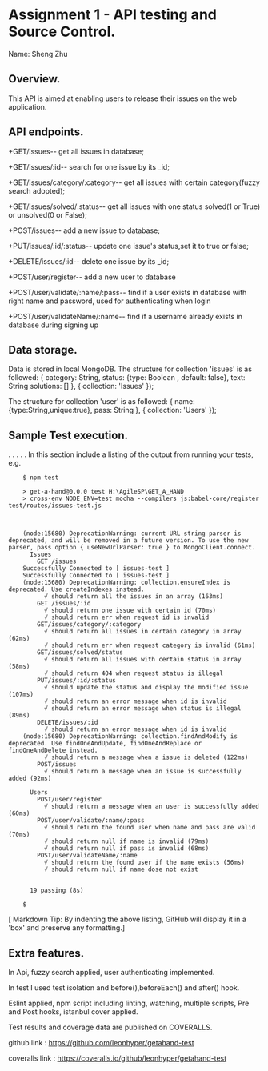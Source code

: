 # Assignment 1 - API testing and Source Control.

Name: Sheng Zhu

## Overview.

This API is aimed at enabling users to release their issues on the web application.

## API endpoints.

+GET/issues-- get all issues in database;

+GET/issues/:id-- search for one issue by its _id;

+GET/issues/category/:category-- get all issues with certain category(fuzzy search adopted);

+GET/issues/solved/:status-- get all issues with one status solved(1 or True) or unsolved(0 or False);

+POST/issues-- add a new issue to database;

+PUT/issues/:id/:status-- update one issue's status,set it to true or false;

+DELETE/issues/:id-- delete one issue by its _id;

+POST/user/register-- add a new user to database

+POST/user/validate/:name/:pass-- find if a user exists in database with right name and password, used for authenticating when login

+POST/user/validateName/:name-- find if a username already exists in database during signing up
## Data storage.
Data is stored in local MongoDB.
The structure for collection 'issues' is as followed:
{
        category: String,
        status: {type: Boolean , default: false},
        text: String
        solutions: []
 },
    { collection: 'Issues' });

The structure for collection 'user' is as followed:
{
        name: {type:String,unique:true},
        pass: String
    },
    { collection: 'Users' });

## Sample Test execution.
. . . . . In this section include a listing of the output from running your tests, e.g.

        $ npm test

        > get-a-hand@0.0.0 test H:\AgileSP\GET_A_HAND
        > cross-env NODE_ENV=test mocha --compilers js:babel-core/register test/routes/issues-test.js



        (node:15680) DeprecationWarning: current URL string parser is deprecated, and will be removed in a future version. To use the new parser, pass option { useNewUrlParser: true } to MongoClient.connect.
          Issues
            GET /issues
        Successfully Connected to [ issues-test ]
        Successfully Connected to [ issues-test ]
        (node:15680) DeprecationWarning: collection.ensureIndex is deprecated. Use createIndexes instead.
              √ should return all the issues in an array (163ms)
            GET /issues/:id
              √ should return one issue with certain id (70ms)
              √ should return err when request id is invalid
            GET/issues/category/:category
              √ should return all issues in certain category in array (62ms)
              √ should return err when request category is invalid (61ms)
            GET/issues/solved/status
              √ should return all issues with certain status in array (58ms)
              √ should return 404 when request status is illegal
            PUT/issues/:id/:status
              √ should update the status and display the modified issue (107ms)
              √ should return an error message when id is invalid
              √ should return an error message when status is illegal (89ms)
            DELETE/issues/:id
              √ should return an error message when id is invalid
        (node:15680) DeprecationWarning: collection.findAndModify is deprecated. Use findOneAndUpdate, findOneAndReplace or findOneAndDelete instead.
              √ should return a message when a issue is deleted (122ms)
            POST/issues
              √ should return a message when an issue is successfully added (92ms)

          Users
            POST/user/register
              √ should return a message when an user is successfully added (60ms)
            POST/user/validate/:name/:pass
              √ should return the found user when name and pass are valid (70ms)
              √ should return null if name is invalid (79ms)
              √ should return null if pass is invalid (68ms)
            POST/user/validateName/:name
              √ should return the found user if the name exists (56ms)
              √ should return null if name dose not exist


          19 passing (8s)

        $

[ Markdown Tip: By indenting the above listing, GitHub will display it in a 'box' and preserve any formatting.]

## Extra features.
In Api, fuzzy search applied, user authenticating implemented.

In test I used test isolation and before(),beforeEach() and after() hook.

Eslint applied, npm script including linting, watching, multiple scripts, Pre and Post hooks, istanbul cover applied.

Test results and coverage data are published on COVERALLS.

github link : https://github.com/leonhyper/getahand-test

coveralls link : https://coveralls.io/github/leonhyper/getahand-test
